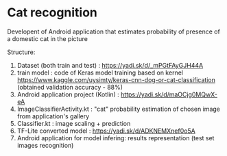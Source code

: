 # Cat recognition
Developent of Android application that estimates probability of presence of a domestic cat in the picture

Structure:
1. Dataset (both train and test) : https://yadi.sk/d/_mPGtFAyGJH44A
2. train model : code of Keras model training based on kernel https://www.kaggle.com/uysimty/keras-cnn-dog-or-cat-classification
   (obtained validation accuracy - 88%)
3. Android application project (Kotlin) : https://yadi.sk/d/maOCjg0MQwX-eA
4. ImageClassifierActivity.kt : "cat" probability estimation of chosen image from application's gallery
5. Classifier.kt : image scaling + prediction
6. TF-Lite converted model : https://yadi.sk/d/ADKNEMXnef0o5A
7. Android application for model infering: results representation (test set images recognition)
